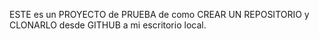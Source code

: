 ESTE es un PROYECTO de PRUEBA de como CREAR UN REPOSITORIO y CLONARLO desde GITHUB a mi escritorio local.
